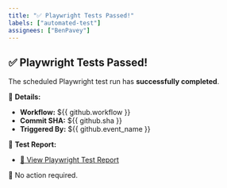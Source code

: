 ```yaml
---
title: "✅ Playwright Tests Passed!"
labels: ["automated-test"]
assignees: ["BenPavey"]
---
```

## ✅ Playwright Tests Passed!

The scheduled Playwright test run has **successfully completed**.

📌 **Details:**
- **Workflow:** ${{ github.workflow }}
- **Commit SHA:** ${{ github.sha }}
- **Triggered By:** ${{ github.event_name }}

📎 **Test Report:**
- [📄 View Playwright Test Report](https://BenPavey.github.io/benpavey-portfolio-tests/reports/index.html)

🚀 No action required.
